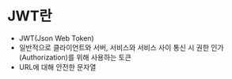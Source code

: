 # JWT란

- JWT(Json Web Token)
- 일반적으로 클라이언트와 서버, 서비스와 서비스 사이 통신 시 권한 인가(Authorization)를 위해 사용하는 토큰
- URL에 대해 안전한 문자열

